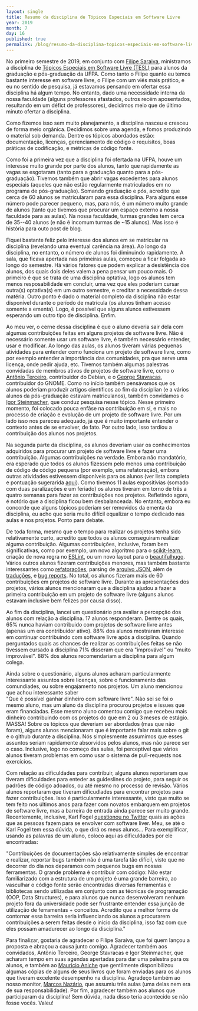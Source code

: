 ```yaml
---
layout: single
title: Resumo da disciplina de Tópicos Especiais em Software Livre
year: 2019
month: 7
day: 16
published: true
permalink: /blog/resumo-da-disciplina-topicos-especiais-em-software-livre/
---
```


No primeiro semestre de 2019, em conjunto com [Filipe Saraiva](filipesaraiva.info/), ministramos a disciplina de
[Tópicos Especiais em Software Livre (TESL)](http://github.com/gustavopinto/tesl) para alunos da graduação e pós-graduação
da UFPA. Como tanto o Filipe quanto eu temos bastante interesse em software
livre, o Filipe com um viés mais prático, e eu no sentido de pesquisa, já
estavamos pensando em ofertar essa disciplina há algum tempo. No entanto, dado
uma necessidade interna da nossa faculdade (alguns professores afastados, outros
recém aposentados, resultando em um défict de professores), decidimos meio que de
último minuto ofertar a disciplina.

Como fizemos isso sem muito planejamento, a disciplina nasceu e cresceu de forma
meio orgânica. Decidimos sobre uma agenda, e fomos produzindo o material sob
demanda. Dentre os tópicos abordados estão: documentação, licenças, gerenciamento
de código e requisitos, boas práticas de codificação, e métricas de código fonte.

Como foi a primeira vez que a disciplina foi ofertada na UFPA, houve um interesse
muito grande por parte dos alunos, tanto que rapidamente as vagas se esgotaram
(tanto para a graduação quanto para a pós-graduação). Tivemos também que abrir vagas
excedentes para alunos especiais (aqueles que não estão regularmente matriculados
em no programa de pós-graduação). Somando graduação e pós, acredito que cerca
de 60 alunos se matricularam para essa disciplina. Para alguns esse número pode
parecer pequeno, mas, para nós, é um número muito grande de alunos (tanto que
tivemos que procurar um espaço externo a nossa faculdade para as aulas). Na nossa
faculdade, turmas grandes tem cerca de 35--40 alunos (e não é incomum turmas de
~15 alunos). Mas isso é história para outo post de blog.

Fiquei bastante feliz pelo interesse dos alunos em se matricular na disciplina
(revelando uma eventual carência na área). Ao longo da disciplina, no entanto,
o número de alunos foi diminuindo rapidamente. A sala, que ficava apertada nas
primeiras aulas, começou a ficar folgada ao longo do semestre. Há vários fatores
que podem explicar a desistência dos alunos, dos quais dois deles valem a pena
pensar um pouco mais. O primeiro é que se trata de uma disciplina optativa, logo
os alunos tem menos resposabilidade em concluir, uma vez que eles poderiam cursar
outra(s) optativa(s) em um outro semestre, e creditar a necessidade dessa matéria.
Outro ponto é dado o material completo da disciplina não estar disponível durante
o período de matrícula (os alunos tinham acesso somente a ementa). Logo, é possível
que alguns alunos estivessem esperando um outro tipo de disciplina. Enfim.

Ao meu ver, o cerne dessa disciplina é que o aluno deveria sair dela com algumas
contribuições feitas em alguns projetos de software livre. Não é necessário somente
usar um software livre, é também necessário entender, usar e modificar. Ao longo
das aulas, os alunos tiveram várias pequenas atividades para entender como funciona
um projeto de software livre, como por exemplo entender a importância das
comunidades, pra que serve uma licença, onde pedir ajuda, etc. Tivemos também
algumas palestras convidadas de membros ativos de projetos de software livre,
como o [Antônio Terceiro](http://softwarelivre.org/terceiro), contribuidor do Debian, e o [George Stavracas](https://feaneron.com), contribuidor
do GNOME. Como no início também pensávamos que os alunos poderiam produzir artigos
científicos ao fim da disciplian (e a vários alunos da pós-graduação estavam
matriculanos), também convidamos o [Igor Steinmacher](www.igor.pro.br), que conduz pesquisa
nesse tópico. Nesse primeiro momento, foi
colocado pouca enfâse na contribuição em sí, e mais no processo de criação e
evolução de um projeto de software livre. Por um lado isso nos pareceu adequado,
já que é muito importante entender o contexto antes de se envolver, de fato. Por
outro lado, isso tardiou a contribuição dos alunos nos projetos.

Na segunda parte da disciplina, os alunos deveriam usar os conhecimentos adquiridos
para procurar um projeto de software livre e fazer uma contribuição. Algumas
contribuições na verdade. Embora não mandatório, era esperado que todos os alunos
fizessem pelo menos uma contribuição de código de código pequena (por exemplo,
uma refatoração), embora outras  atividades estivessem disponíveis para os alunos
(ver lista completa e pontuação sugerarida [aqui](https://github.com/gustavopinto/tesl/blob/master/trabalho-final.md)).
Como tivemos 11 aulas expositivias (somado com duas paralizações e um feriado)
os alunos tiveram em torno de três a quatro semanas para fazer as contribuições
nos projetos. Refletindo agora, é notório que a disciplina ficou bem desbalanceada.
No entanto, embora eu concorde que alguns tópicos poderiam ser removidos da ementa
da disciplina, eu acho que seria muito difícil equalizar o tempo dedicado nas aulas
e nos projetos. Ponto para debate.

De toda forma, mesmo que o tempo para realizar os projetos tenha sido relativamente
curto, acredito que todos os alunos conseguiram realizar alguma contribuição.
Algumas contribuições, inclusive, foram bem significativas, como por exemplo, um
novo algoritmo para o [scikit-learn](https://github.com/scikit-learn/scikit-learn/pull/14239),
criação de nova regra no [ESLint](https://github.com/sindresorhus/eslint-plugin-unicorn/pull/302),
ou um novo layout para o [beautifulhugo](https://github.com/halogenica/beautifulhugo/pull/287).
Vários outros alunos fizeram contribuições menores, mas também bastante interessantes
como [refatorações](https://github.com/GoogleCloudPlatform/oozie-to-airflow/pull/272), parsing de [arquivo JSON](https://github.com/edsu/pymarc/pull/137), além de [traduções](https://github.com/python-gsoc/python-blogs/pull/240), e [bug reports](https://github.com/CiviWiki/OpenCiviWiki/pull/537). No total, os alunos
fizeram mais de 60 contribuições em projetos de software livre. Durante as
apresentações dos projetos, vários alunos mencionaram que a disciplina ajudou
a fazer a primeira contribuição em um projeto de software livre (alguns alunos
estavam inclusive bem felizes por causa disso).

Ao fim da disciplina, lancei um questionário pra avaliar a percepção dos alunos
com relação a disciplina. 17 alunos responderam. Dentre os quais, 65% nunca haviam
contribuido com projetos de software livre antes (apenas um era contribuidor ativo).
88% dos alunos mostraram interesse em continuar contribuindo com software livre
após a disciplina. Quando perguntados quais as chances de realizar as contribuições
feitas se não tivessem cursado a disciplina 71% disseram que era "improvável" ou
"muito improvável". 88% dos alunos recomendariam a disciplina para algum colega.


Ainda sobre o questionário, alguns alunos acharam particularmente interessante
assuntos sobre licenças, sobre o funcionamento das comundiades, ou sobre
engajamento nos projetos. Um aluno mencionou que achou interessante saber  
"Que é possível ganhar dinheiro com software livre". Não sei se foi o mesmo aluno,
mas um aluno da disciplina procurou projetos e issues que eram financiadas. Esse
mesmo aluno comentou comigo que recebeu mais dinheiro contribuindo com os projetos
do que em 2 ou 3 meses de estágio. MASSA!
Sobre os tópicos que deveriam ser abordados (mas que não foram), alguns alunos
mencionaram que é importante falar mais sobre o git e o github durante a disciplina.
Nós simplesmente assumimos que esses assuntos seriam rapidamente absorvidos pelos
alunos, mas não parece ser o caso. Inclusive, logo no começo das aulas, foi
perceptível que vários alunos tiveram problemas em como usar o sistema de
pull-requests nos exercícios.

Com relação as dificuldades para contribuir, alguns alunos
reportaram que tiveram dificuldades para enteder as guideslines do projeto, para
seguir os padrões de código adoados, ou até mesmo no processo de revisão. Vários
alunos reportaram que tiveram dificudlades para encontrar projetos para fazer
contribuições. Isso é particularmente interessante, visto que muito se tem feito
nos últimos anos para fazer com novatos embarquem em projetos de software livre,
mas a barreira de entrada ainda parece ser muito grande. Recentemente, inclusive,
Karl Fogel [questionou no Twitter](https://twitter.com/kfogel/status/1144648353873051649)
quais as ações que as pessoas fazem para se envolver com software liver. Meu, se
até o Karl Fogel tem essa dúvida, o que dirá os meus alunos... Para exemplificar,
usando as palavras de um aluno, coloco aqui as dificuldades por ele encontradas:


"Contribuições de documentações são relativamente simples de encontrar e realizar, reportar bugs também não é uma tarefa tão difícil, visto que no decorrer do dia nos deparamos com pequenos bugs em nossas ferramentas. O grande problema é contribuir com código: Não estar familiarizado com a estrutura de um projeto é uma grande barreira, ao vasculhar o código fonte serão encontradas diversas ferramentas e bibliotecas sendo utilizadas em conjunto com as técnicas de programação (OOP, Data Structures), e para alunos que nunca desenvolveram nenhum projeto fora da universidade pode ser frustrante entender essa junção de utilização de ferramentas + conceitos. Acredito que a melhor forma de contornar essa barreira seria influenciando os alunos a procurarem contribuições a serem feitas desde o inicio da disciplina, isso faz com que eles possam amadurecer ao longo da disciplina."

Para finalizar, gostaria de agradecer o Filipe Saraiva, que foi quem lançou a
proposta e abraçou a causa junto comigo. Agradecer também aos convidados,
Antônio Terceiro, George Stavracas e Igor Steinmacher, que acharam tempo em suas
agendas apertadas para dar uma palestra para os alunos, e também ao [Mauricio Aniche](https://www.mauricioaniche.com/)
que gentilmente disponibilizou algumas cópias de alguns de seus livros que foram
enviadas para os alunos que tiveram excelente desempenho na disciplina. Agradeço
também ao nosso monitor, [Marcos Nazário](https://github.com/felipenazario), que assumiu três aulas (uma delas nem
era de sua responsabilidade). Por fim, agradecer também aos alunos que participaram
da disciplina! Sem dúvida, nada disso teria acontecido se não fosse vocês. Valeu!

